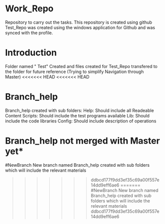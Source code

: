 # Work_Repo
Repository to carry out the tasks. This repository is created using github
Test_Repo was created using the windows application for Github and was synced with the profile.
# Introduction
Folder named " Test" Created and files created for Test_Repo transfered to the folder for future reference (Trying to simplify Navigation through Master)
<<<<<<< HEAD
<<<<<<< HEAD
# Branch_help
Branch_help created with sub folders:
Help: Should include all Readeable Content
Scripts: Should include the test programs available
Lib: Should include the code libraries
Config: Should include description of operations

Branch_help not merged with Master yet*
=======
#NewBranch
New branch named Branch_help created with sub folders which will include the relevant materials
>>>>>>> ddbcd177f9dd3ef35c69a00f557e14dd9eff6ae6
=======
#NewBranch
New branch named Branch_help created with sub folders which will include the relevant materials
>>>>>>> ddbcd177f9dd3ef35c69a00f557e14dd9eff6ae6
